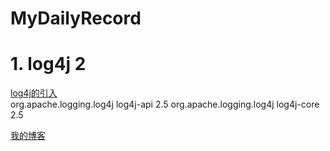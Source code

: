 # MyDailyRecord
# 1. log4j 2
[log4j的引入](https://logging.apache.org/log4j/2.x/maven-artifacts.html)    
<dependencies>
  <dependency>
    <groupId>org.apache.logging.log4j</groupId>
    <artifactId>log4j-api</artifactId>
    <version>2.5</version>
  </dependency>
  <dependency>
    <groupId>org.apache.logging.log4j</groupId>
    <artifactId>log4j-core</artifactId>
    <version>2.5</version>
  </dependency>
</dependencies>




[我的博客](https://logging.apache.org/log4j/2.x/manual/configuration.html)  
